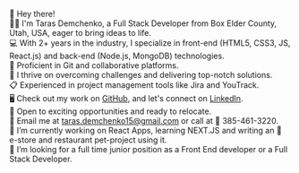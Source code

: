 👋 Hey there!  
🧑‍💻 I'm Taras Demchenko, a Full Stack Developer from Box Elder County, Utah, USA, eager to bring ideas to life.  
💻 With 2+ years in the industry, I specialize in front-end (HTML5, CSS3, JS, React.js) and back-end (Node.js, MongoDB) technologies.  
👥 Proficient in Git and collaborative platforms.   
🦾 I thrive on overcoming challenges and delivering top-notch solutions.  
📋 Experienced in project management tools like Jira and YouTrack.  
🖥️ Check out my work on [GitHub](https://github.com/Meelenych), and let's connect on [LinkedIn](https://www.linkedin.com/in/taras-demchenko/).  
🚙 Open to exciting opportunities and ready to relocate.  
📧 Email me at taras.demchenko15@gmail.com or call at 📱 385-461-3220.   
🌱 I’m currently working on React Apps, learning NEXT.JS and writing an 🛒 e-store and restaurant pet-project using it.   
🔭 I’m looking for a full time junior position as a Front End developer or a Full Stack Developer. 
